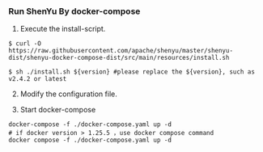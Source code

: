 ### Run ShenYu By docker-compose

1. Execute the install-script.

```shell
$ curl -O https://raw.githubusercontent.com/apache/shenyu/master/shenyu-dist/shenyu-docker-compose-dist/src/main/resources/install.sh

$ sh ./install.sh ${version} #please replace the ${version}, such as v2.4.2 or latest
```

2. Modify the configuration file.

3. Start docker-compose

```shell
docker-compose -f ./docker-compose.yaml up -d
# if docker version > 1.25.5 ，use docker compose command
docker compose -f ./docker-compose.yaml up -d
```
